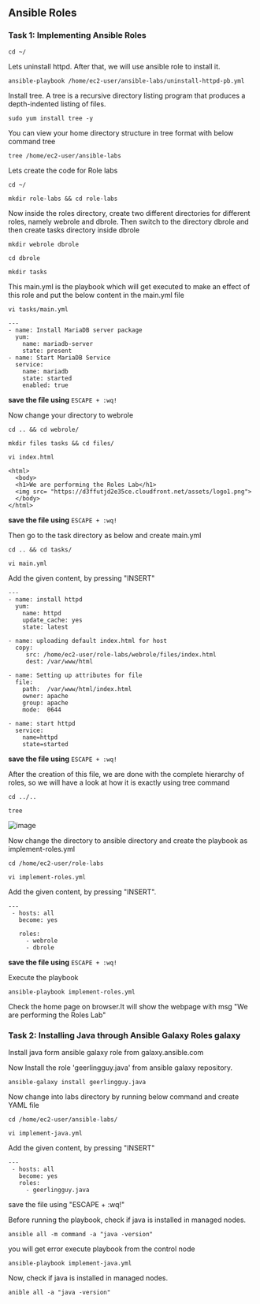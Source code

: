 ## Ansible Roles

### Task 1: Implementing Ansible Roles
```
cd ~/
```
Lets uninstall httpd. After that, we will use ansible role to install it.
```
ansible-playbook /home/ec2-user/ansible-labs/uninstall-httpd-pb.yml
```

Install tree. A tree is a recursive directory listing program that produces a depth-indented listing of files. 
```
sudo yum install tree -y
```

You can view your home directory structure in tree format with below command tree 
```
tree /home/ec2-user/ansible-labs
```
Lets create the code for Role labs
```
cd ~/
```
```
mkdir role-labs && cd role-labs
```

Now inside the roles directory, create two different directories for different roles, namely webrole and dbrole. Then switch to the directory dbrole and then create tasks directory inside dbrole
```
mkdir webrole dbrole
```
```
cd dbrole
```
```
mkdir tasks
```

This main.yml is the playbook which will get executed to make an effect of this role and put the below content in the main.yml file
```
vi tasks/main.yml
```
```
---
- name: Install MariaDB server package
  yum: 
    name: mariadb-server 
    state: present
- name: Start MariaDB Service
  service: 
    name: mariadb 
    state: started 
    enabled: true
```
**save the file using** `ESCAPE + :wq!`


Now change your directory to webrole 
```
cd .. && cd webrole/
```
```
mkdir files tasks && cd files/
```
```
vi index.html
```
```
<html>
  <body>
  <h1>We are performing the Roles Lab</h1>
  <img src= "https://d3ffutjd2e35ce.cloudfront.net/assets/logo1.png">
  </body>
</html>
```
**save the file using** `ESCAPE + :wq!`

Then go to the task directory as below and create main.yml 
```
cd .. && cd tasks/
```
```
vi main.yml
```
Add the given content, by pressing "INSERT" 
```
---
- name: install httpd
  yum: 
    name: httpd 
    update_cache: yes 
    state: latest

- name: uploading default index.html for host
  copy:
     src: /home/ec2-user/role-labs/webrole/files/index.html
     dest: /var/www/html

- name: Setting up attributes for file
  file:
    path:  /var/www/html/index.html
    owner: apache
    group: apache
    mode:  0644

- name: start httpd
  service:
    name=httpd 
    state=started
```
**save the file using** `ESCAPE + :wq!`

After the creation of this file, we are done with the complete hierarchy of roles, so we will have a look at how it is exactly using tree command
```
cd ../..
```
```
tree
```
![image](https://github.com/user-attachments/assets/ce302bb1-820a-46a5-a003-528d42a79e6c)

Now change the directory to ansible directory and create the playbook as implement-roles.yml
```
cd /home/ec2-user/role-labs
```
```
vi implement-roles.yml
```

Add the given content, by pressing "INSERT".
```
---
 - hosts: all
   become: yes 

   roles:
     - webrole
     - dbrole
```   
**save the file using** `ESCAPE + :wq!`

Execute the playbook
```
ansible-playbook implement-roles.yml
```
Check the home page on browser.It will show the webpage with msg "We are performing the Roles Lab"


### Task 2: Installing Java through Ansible Galaxy Roles galaxy

Install java form ansible galaxy role from galaxy.ansible.com   

Now Install the role 'geerlingguy.java' from ansible galaxy repository. 
```
ansible-galaxy install geerlingguy.java
```
Now change into labs directory by running below command and create YAML file
```
cd /home/ec2-user/ansible-labs/
```
```
vi implement-java.yml
```

Add the given content, by pressing "INSERT" 
```
---
 - hosts: all
   become: yes
   roles:
     - geerlingguy.java
```
save the file using "ESCAPE + :wq!"

Before running the playbook, check if java is installed in managed nodes.
```
ansible all -m command -a "java -version"
```
you will get error
execute playbook from the control node
```
ansible-playbook implement-java.yml
```
Now, check if java is installed in managed nodes.
```
anible all -a "java -version"
```

